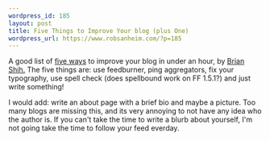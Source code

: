 ```yaml
--- 
wordpress_id: 185
layout: post
title: Five Things to Improve Your blog (plus One)
wordpress_url: https://www.robsanheim.com/?p=185
---
```

A good list of <a href="https://www.brianshih.com/2006/01/30/5-things-to-improve-your-blog/">five ways</a> to improve your blog in under an hour, by <a href="https://www.brianshih.com/2006/01/30/5-things-to-improve-your-blog/">Brian Shih.</a>  The five things are: use feedburner, ping aggregators, fix your typography, use spell check (does spellbound work on FF 1.5.1?)  and just write something!  

I would add: write an about page with a brief bio and maybe a picture.  Too many blogs are missing this, and its very annoying to not have any idea who the author is.  If you can't take the time to write a blurb about yourself, I'm not going take the time to follow your feed everday.
